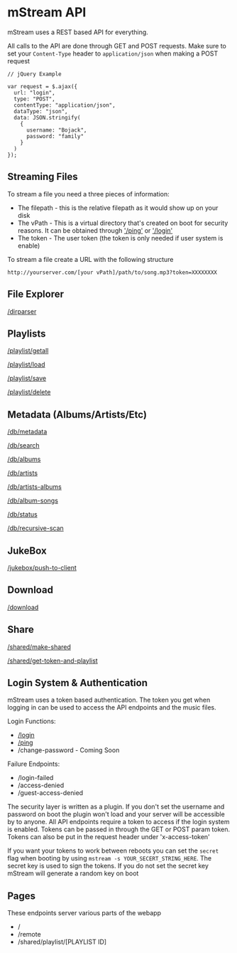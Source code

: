 # mStream API

mStream uses a REST based API for everything.  

All calls to the API are done through GET and POST requests.  Make sure to set your `Content-Type` header to `application/json` when making a POST request

```
// jQuery Example

var request = $.ajax({
  url: "login",
  type: "POST",
  contentType: "application/json",
  dataType: "json",
  data: JSON.stringify(
    {
      username: "Bojack",
      password: "family"
    }
  )
});
```

## Streaming Files

To stream a file you need a three pieces  of information:
- The filepath - this is the relative filepath as it would show up on your disk
- The vPath - This is a virtual directory that's created on boot for security reasons.  It can be obtained through ['/ping'](API/ping.md) or ['/login'](API/login.md)
- The token - The user token (the token is only needed if user system is enable)

To stream a file create a URL with the following structure
```
http://yourserver.com/[your vPath]/path/to/song.mp3?token=XXXXXXXX
```


## File Explorer

[/dirparser](API/dirparser.md)

## Playlists

[/playlist/getall](API/playlist_getall.md)

[/playlist/load](API/playlist_load.md)

[/playlist/save](API/playlist_save.md)

[/playlist/delete](API/playlist_delete.md)

## Metadata (Albums/Artists/Etc)

[/db/metadata](API/db_metadata.md)

[/db/search](API/db_search.md)

[/db/albums](API/db_albums.md)

[/db/artists](API/db_artists.md)

[/db/artists-albums](API/db_artists-albums.md)

[/db/album-songs](API/db_album-songs.md)

[/db/status](API/db_status.md)

[/db/recursive-scan](API/db_recursive-scan.md)

## JukeBox

[/jukebox/push-to-client](API/jukebox_push-to-client.md)

## Download

[/download](API/download.md)

## Share

[/shared/make-shared](API/shared_make-shared.md)

[/shared/get-token-and-playlist](API/shared_get-token-and-playlist.md)


## Login System & Authentication

mStream uses a token based authentication.  The token you get when logging in can be used to access the API endpoints and the music files.

Login Functions:

* [/login](API/login.md)
* [/ping](API/ping.md)
* /change-password - Coming Soon

Failure Endpoints:

* /login-failed
* /access-denied
* /guest-access-denied

The security layer is written as a plugin.  If you don't set the username and password on boot the plugin won't load and your server will be accessible by to anyone.  All API endpoints require a token to access if the login system is enabled.  Tokens can be passed in through the GET or POST param token.  Tokens can also be put in the request header under 'x-access-token'

If you want your tokens to work between reboots you can set the `secret` flag when booting by using `mstream -s YOUR_SECERT_STRING_HERE`.  The secret key is used to sign the tokens. If you do not set the secret key mStream will generate a random key on boot

## Pages

These endpoints server various parts of the webapp

* /
* /remote
* /shared/playlist/[PLAYLIST ID]
